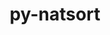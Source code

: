 ---
title: "py-natsort"
layout: cache
categories: [package, develop-2025-05-04]
meta: {"compilers": ["none"], "num_specs": 1, "num_specs_by_stack": {"e4s": 1, "root": 1}, "oss": ["ubuntu22.04"], "platforms": ["linux"], "stacks": ["e4s", "root"], "targets": ["x86_64_v3"], "versions": ["8.4.0"]}
spec_details: [{"compiler": "none", "hash": "4lthjg2jwby6phfumwy5jdkxg7cuveut", "os": "ubuntu22.04", "platform": "linux", "size": "-", "stacks": ["e4s", "root"], "target": "x86_64_v3", "variants": ["build_system=python_pip", "~icu"], "versions": ["8.4.0"]}]
---